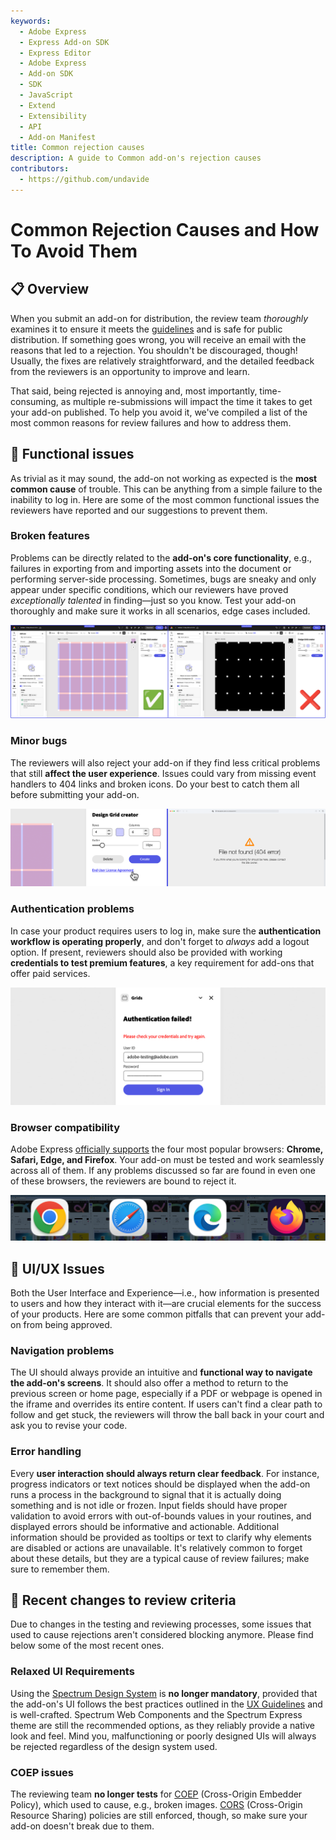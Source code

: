 ```yaml
---
keywords:
  - Adobe Express
  - Express Add-on SDK
  - Express Editor
  - Adobe Express
  - Add-on SDK
  - SDK
  - JavaScript
  - Extend
  - Extensibility
  - API
  - Add-on Manifest
title: Common rejection causes
description: A guide to Common add-on's rejection causes
contributors:
  - https://github.com/undavide
---
```


# Common Rejection Causes and How To Avoid Them

## 📋 Overview

When you submit an add-on for distribution, the review team *thoroughly* examines it to ensure it meets the [guidelines](./guidelines/index.md) and is safe for public distribution. If something goes wrong, you will receive an email with the reasons that led to a rejection. You shouldn't be discouraged, though! Usually, the fixes are relatively straightforward, and the detailed feedback from the reviewers is an opportunity to improve and learn.

That said, being rejected is annoying and, most importantly, time-consuming, as multiple re-submissions will impact the time it takes to get your add-on published. To help you avoid it, we've compiled a list of the most common reasons for review failures and how to address them.

## 🔧 Functional issues

As trivial as it may sound, the add-on not working as expected is the **most common cause** of trouble. This can be anything from a simple failure to the inability to log in. Here are some of the most common functional issues the reviewers have reported and our suggestions to prevent them.

### Broken features

Problems can be directly related to the **add-on's core functionality**, e.g., failures in exporting from and importing assets into the document or performing server-side processing. Sometimes, bugs are sneaky and only appear under specific conditions, which our reviewers have proved *exceptionally talented* in finding—just so you know. Test your add-on thoroughly and make sure it works in all scenarios, edge cases included.

![](./img/rejections-functional-issues.png)

### Minor bugs

The reviewers will also reject your add-on if they find less critical problems that still **affect the user experience**. Issues could vary from missing event handlers to 404 links and broken icons. Do your best to catch them all before submitting your add-on.

![](./img/rejections-404-error.png)

### Authentication problems

In case your product requires users to log in, make sure the **authentication workflow is operating properly**, and don't forget to *always* add a logout option. If present, reviewers should also be provided with working **credentials to test premium features**, a key requirement for add-ons that offer paid services.

![](./img/rejections-authentication-failed.png)

### Browser compatibility

Adobe Express [officially supports](https://helpx.adobe.com/express/system-requirements.html#system-requirements-web) the four most popular browsers: **Chrome, Safari, Edge, and Firefox**. Your add-on must be tested and work seamlessly across all of them. If any problems discussed so far are found in even one of these browsers, the reviewers are bound to reject it.

![](./img/rejections-browser-compatibility.png)

## 📐 UI/UX Issues

Both the User Interface and Experience—i.e., how information is presented to users and how they interact with it—are crucial elements for the success of your products. Here are some common pitfalls that can prevent your add-on from being approved.

### Navigation problems

The UI should always provide an intuitive and **functional way to navigate the add-on's screens**. It should also offer a method to return to the previous screen or home page, especially if a PDF or webpage is opened in the iframe and overrides its entire content. If users can't find a clear path to follow and get stuck, the reviewers will throw the ball back in your court and ask you to revise your code.

### Error handling

Every **user interaction should always return clear feedback**. For instance, progress indicators or text notices should be displayed when the add-on runs a process in the background to signal that it is actually doing something and is not idle or frozen. Input fields should have proper validation to avoid errors with out-of-bounds values in your routines, and displayed errors should be informative and actionable. Additional information should be provided as tooltips or text to clarify why elements are disabled or actions are unavailable. It's relatively common to forget about these details, but they are a typical cause of review failures; make sure to remember them.

## 📝 Recent changes to review criteria

Due to changes in the testing and reviewing processes, some issues that used to cause rejections aren't considered blocking anymore. Please find below some of the most recent ones.

### Relaxed UI Requirements

Using the [Spectrum Design System](../design/user_interface.md#spectrum-design-system) is **no longer mandatory**, provided that the add-on's UI follows the best practices outlined in the [UX Guidelines](https://xd.adobe.com/view/urn:aaid:sc:US:fd638450-1af8-49c3-ad29-0e76c2a2136f/) and is well-crafted. Spectrum Web Components and the Spectrum Express theme are still the recommended options, as they reliably provide a native look and feel. Mind you, malfunctioning or poorly designed UIs will always be rejected regardless of the design system used.

### COEP issues

The reviewing team **no longer tests** for [COEP](https://developer.mozilla.org/en-US/docs/Web/HTTP/Headers/Cross-Origin-Embedder-Policy) (Cross-Origin Embedder Policy), which used to cause, e.g., broken images. [CORS](../develop/context.md#cors) (Cross-Origin Resource Sharing) policies are still enforced, though, so make sure your add-on doesn't break due to them.
